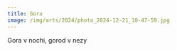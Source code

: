 ```yaml
---
title: Gora
image: /img/arts/2024/photo_2024-12-21_10-47-59.jpg
---
```


Gora v nochi, gorod v nezy

